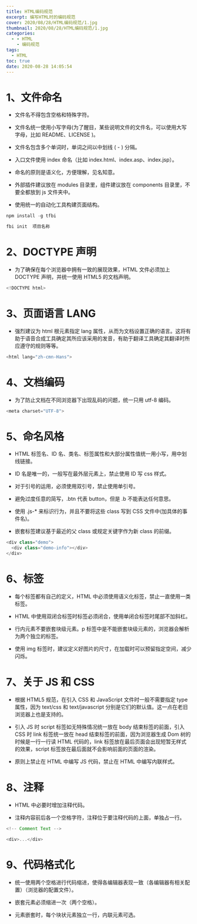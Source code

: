 ```yaml
---
title: HTML编码规范
excerpt: 编写HTML时的编码规范
cover: 2020/08/28/HTML编码规范/1.jpg
thumbnail: 2020/08/28/HTML编码规范/1.jpg
categories:
  - - HTML
    - 编码规范
tags:
  - HTML
toc: true
date: 2020-08-28 14:05:54
---
```


# 1、文件命名

- 文件名不得包含空格和特殊字符。

- 文件名统一使用小写字母(为了醒目，某些说明文件的文件名，可以使用大写字母，比如 README、LICENSE )。

- 文件名包含多个单词时，单词之间以中划线 ( - ) 分隔。

- 入口文件使用 index 命名（比如 index.html、index.asp、index.jsp）。

- 命名的原则是语义化，方便理解，见名知意。

- 外部插件建议放在 modules 目录里，组件建议放在 components 目录里，不要全都放到 js 文件夹中。

- 使用统一的自动化工具构建页面结构。

```javascript
npm install -g tfbi

fbi init  项目名称
```

# 2、DOCTYPE 声明

- 为了确保在每个浏览器中拥有一致的展现效果，HTML 文件必须加上 DOCTYPE 声明，并统一使用 HTML5 的文档声明。

```javascript
<!DOCTYPE html>
```

# 3、页面语言 LANG

- 强烈建议为 html 根元素指定 lang 属性，从而为文档设置正确的语言。这将有助于语音合成工具确定其所应该采用的发音，有助于翻译工具确定其翻译时所应遵守的规则等等。

```javascript
<html lang="zh-cmn-Hans">
```

# 4、文档编码

- 为了防止文档在不同浏览器下出现乱码的问题，统一只用 utf-8 编码。

```javascript
<meta charset="UTF-8">
```

# 5、命名风格

- HTML 标签名、ID 名、类名、标签属性和大部分属性值统一用小写，用中划线链接。

- ID 名是唯一的，一般写在最外层元素上，禁止使用 ID 写 css 样式。

- 对于引号的运用，必须使用双引号，禁止使用单引号。

- 避免过度任意的简写，.btn 代表 button，但是 .b 不能表达任何意思。

- 使用 .js-\* 来标识行为，并且不要将这些 class 写到 CSS 文件中(加具体的事件名)。

- 嵌套标签建议基于最近的父 class 或规定关键字作为新 class 的前缀。

```javascript
<div class="demo">
  <div class="demo-info"></div>
</div>
```

# 6、标签

- 每个标签都有自己的定义，HTML 中必须使用语义化标签，禁止一直使用一类标签。

- HTML 中使用双闭合标签时标签必须闭合，使用单闭合标签时尾部不加斜杠。

- 行内元素不要嵌套块级元素。p 标签中是不能嵌套块级元素的，浏览器会解析为两个独立的标签。

- 使用 img 标签时，建议定义好图片的尺寸，在加载时可以预留指定空间，减少闪烁。

# 7、关于 JS 和 CSS

- 根据 HTML5 规范，在引入 CSS 和 JavaScript 文件时一般不需要指定 type 属性，因为 text/css 和 text/javascript 分别是它们的默认值。这一点在老旧浏览器上也是支持的。

- 引入 JS 时 script 标签如无特殊情况统一放在 body 结束标签的前面，引入 CSS 时 link 标签统一放在 head 结束标签的前面，因为浏览器生成 Dom 树的时候是一行一行读 HTML 代码的，link 标签放在最后页面会出现短暂无样式的效果，script 标签放在最后面就不会影响前面的页面的渲染。

- 原则上禁止在 HTML 中编写 JS 代码，禁止在 HTML 中编写内联样式。

# 8、注释

- HTML 中必要时增加注释代码。

- 注释内容前后各一个空格字符，注释位于要注释代码的上面，单独占一行。

```javascript
<!-- Comment Text -->

<div>...</div>
```

# 9、代码格式化

- 统一使用两个空格进行代码缩进，使得各编辑器表现一致（各编辑器有相关配置）（浏览器的配置文件）。
- 嵌套元素必须缩进一次（两个空格）。

- 元素嵌套时，每个块状元素独立一行，内联元素可选。
